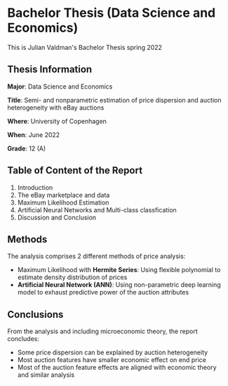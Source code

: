 # Bachelor Thesis (Data Science and Economics)
This is Julian Valdman's Bachelor Thesis spring 2022

## Thesis Information

**Major**: Data Science and Economics

**Title**: Semi- and nonparametric estimation of price dispersion and auction heterogeneity with eBay auctions

**Where**: University of Copenhagen

**When**: June 2022

**Grade**: 12 (A)

## Table of Content of the Report

1. Introduction
2. The eBay marketplace and data
3. Maximum Likelihood Estimation
4. Artificial Neural Networks and Multi-class classfication
5. Discussion and Conclusion

## Methods
The analysis comprises 2 different methods of price analysis:

* Maximum Likelihood with **Hermite Series**: Using flexible polynomial to estimate density distribution of prices
* **Artificial Neural Network (ANN)**: Using non-parametric deep learning model to exhaust predictive power of the auction attributes

## Conclusions
From the analysis and including microeconomic theory, the report concludes:

* Some price dispersion can be explained by auction heterogeneity
* Most auction features have smaller economic effect on end price
* Most of the auction feature effects are aligned with economic theory and similar analysis 

